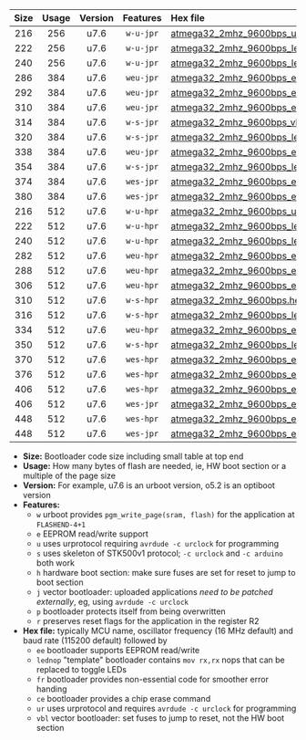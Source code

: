 |Size|Usage|Version|Features|Hex file|
|:-:|:-:|:-:|:-:|:--|
|216|256|u7.6|`w-u-jpr`|[atmega32_2mhz_9600bps_ur_vbl.hex](https://raw.githubusercontent.com/stefanrueger/urboot/main/bootloaders/atmega32/fcpu_2mhz/9600_bps/atmega32_2mhz_9600bps_ur_vbl.hex)|
|222|256|u7.6|`w-u-jpr`|[atmega32_2mhz_9600bps_lednop_ur_vbl.hex](https://raw.githubusercontent.com/stefanrueger/urboot/main/bootloaders/atmega32/fcpu_2mhz/9600_bps/atmega32_2mhz_9600bps_lednop_ur_vbl.hex)|
|240|256|u7.6|`w-u-jpr`|[atmega32_2mhz_9600bps_lednop_fr_ur_vbl.hex](https://raw.githubusercontent.com/stefanrueger/urboot/main/bootloaders/atmega32/fcpu_2mhz/9600_bps/atmega32_2mhz_9600bps_lednop_fr_ur_vbl.hex)|
|286|384|u7.6|`weu-jpr`|[atmega32_2mhz_9600bps_ee_ur_vbl.hex](https://raw.githubusercontent.com/stefanrueger/urboot/main/bootloaders/atmega32/fcpu_2mhz/9600_bps/atmega32_2mhz_9600bps_ee_ur_vbl.hex)|
|292|384|u7.6|`weu-jpr`|[atmega32_2mhz_9600bps_ee_lednop_ur_vbl.hex](https://raw.githubusercontent.com/stefanrueger/urboot/main/bootloaders/atmega32/fcpu_2mhz/9600_bps/atmega32_2mhz_9600bps_ee_lednop_ur_vbl.hex)|
|310|384|u7.6|`weu-jpr`|[atmega32_2mhz_9600bps_ee_lednop_fr_ur_vbl.hex](https://raw.githubusercontent.com/stefanrueger/urboot/main/bootloaders/atmega32/fcpu_2mhz/9600_bps/atmega32_2mhz_9600bps_ee_lednop_fr_ur_vbl.hex)|
|314|384|u7.6|`w-s-jpr`|[atmega32_2mhz_9600bps_vbl.hex](https://raw.githubusercontent.com/stefanrueger/urboot/main/bootloaders/atmega32/fcpu_2mhz/9600_bps/atmega32_2mhz_9600bps_vbl.hex)|
|320|384|u7.6|`w-s-jpr`|[atmega32_2mhz_9600bps_lednop_vbl.hex](https://raw.githubusercontent.com/stefanrueger/urboot/main/bootloaders/atmega32/fcpu_2mhz/9600_bps/atmega32_2mhz_9600bps_lednop_vbl.hex)|
|338|384|u7.6|`weu-jpr`|[atmega32_2mhz_9600bps_ee_lednop_fr_ce_ur_vbl.hex](https://raw.githubusercontent.com/stefanrueger/urboot/main/bootloaders/atmega32/fcpu_2mhz/9600_bps/atmega32_2mhz_9600bps_ee_lednop_fr_ce_ur_vbl.hex)|
|354|384|u7.6|`w-s-jpr`|[atmega32_2mhz_9600bps_lednop_fr_vbl.hex](https://raw.githubusercontent.com/stefanrueger/urboot/main/bootloaders/atmega32/fcpu_2mhz/9600_bps/atmega32_2mhz_9600bps_lednop_fr_vbl.hex)|
|374|384|u7.6|`wes-jpr`|[atmega32_2mhz_9600bps_ee_vbl.hex](https://raw.githubusercontent.com/stefanrueger/urboot/main/bootloaders/atmega32/fcpu_2mhz/9600_bps/atmega32_2mhz_9600bps_ee_vbl.hex)|
|380|384|u7.6|`wes-jpr`|[atmega32_2mhz_9600bps_ee_lednop_vbl.hex](https://raw.githubusercontent.com/stefanrueger/urboot/main/bootloaders/atmega32/fcpu_2mhz/9600_bps/atmega32_2mhz_9600bps_ee_lednop_vbl.hex)|
|216|512|u7.6|`w-u-hpr`|[atmega32_2mhz_9600bps_ur.hex](https://raw.githubusercontent.com/stefanrueger/urboot/main/bootloaders/atmega32/fcpu_2mhz/9600_bps/atmega32_2mhz_9600bps_ur.hex)|
|222|512|u7.6|`w-u-hpr`|[atmega32_2mhz_9600bps_lednop_ur.hex](https://raw.githubusercontent.com/stefanrueger/urboot/main/bootloaders/atmega32/fcpu_2mhz/9600_bps/atmega32_2mhz_9600bps_lednop_ur.hex)|
|240|512|u7.6|`w-u-hpr`|[atmega32_2mhz_9600bps_lednop_fr_ur.hex](https://raw.githubusercontent.com/stefanrueger/urboot/main/bootloaders/atmega32/fcpu_2mhz/9600_bps/atmega32_2mhz_9600bps_lednop_fr_ur.hex)|
|282|512|u7.6|`weu-hpr`|[atmega32_2mhz_9600bps_ee_ur.hex](https://raw.githubusercontent.com/stefanrueger/urboot/main/bootloaders/atmega32/fcpu_2mhz/9600_bps/atmega32_2mhz_9600bps_ee_ur.hex)|
|288|512|u7.6|`weu-hpr`|[atmega32_2mhz_9600bps_ee_lednop_ur.hex](https://raw.githubusercontent.com/stefanrueger/urboot/main/bootloaders/atmega32/fcpu_2mhz/9600_bps/atmega32_2mhz_9600bps_ee_lednop_ur.hex)|
|306|512|u7.6|`weu-hpr`|[atmega32_2mhz_9600bps_ee_lednop_fr_ur.hex](https://raw.githubusercontent.com/stefanrueger/urboot/main/bootloaders/atmega32/fcpu_2mhz/9600_bps/atmega32_2mhz_9600bps_ee_lednop_fr_ur.hex)|
|310|512|u7.6|`w-s-hpr`|[atmega32_2mhz_9600bps.hex](https://raw.githubusercontent.com/stefanrueger/urboot/main/bootloaders/atmega32/fcpu_2mhz/9600_bps/atmega32_2mhz_9600bps.hex)|
|316|512|u7.6|`w-s-hpr`|[atmega32_2mhz_9600bps_lednop.hex](https://raw.githubusercontent.com/stefanrueger/urboot/main/bootloaders/atmega32/fcpu_2mhz/9600_bps/atmega32_2mhz_9600bps_lednop.hex)|
|334|512|u7.6|`weu-hpr`|[atmega32_2mhz_9600bps_ee_lednop_fr_ce_ur.hex](https://raw.githubusercontent.com/stefanrueger/urboot/main/bootloaders/atmega32/fcpu_2mhz/9600_bps/atmega32_2mhz_9600bps_ee_lednop_fr_ce_ur.hex)|
|350|512|u7.6|`w-s-hpr`|[atmega32_2mhz_9600bps_lednop_fr.hex](https://raw.githubusercontent.com/stefanrueger/urboot/main/bootloaders/atmega32/fcpu_2mhz/9600_bps/atmega32_2mhz_9600bps_lednop_fr.hex)|
|370|512|u7.6|`wes-hpr`|[atmega32_2mhz_9600bps_ee.hex](https://raw.githubusercontent.com/stefanrueger/urboot/main/bootloaders/atmega32/fcpu_2mhz/9600_bps/atmega32_2mhz_9600bps_ee.hex)|
|376|512|u7.6|`wes-hpr`|[atmega32_2mhz_9600bps_ee_lednop.hex](https://raw.githubusercontent.com/stefanrueger/urboot/main/bootloaders/atmega32/fcpu_2mhz/9600_bps/atmega32_2mhz_9600bps_ee_lednop.hex)|
|406|512|u7.6|`wes-hpr`|[atmega32_2mhz_9600bps_ee_lednop_fr.hex](https://raw.githubusercontent.com/stefanrueger/urboot/main/bootloaders/atmega32/fcpu_2mhz/9600_bps/atmega32_2mhz_9600bps_ee_lednop_fr.hex)|
|406|512|u7.6|`wes-jpr`|[atmega32_2mhz_9600bps_ee_lednop_fr_vbl.hex](https://raw.githubusercontent.com/stefanrueger/urboot/main/bootloaders/atmega32/fcpu_2mhz/9600_bps/atmega32_2mhz_9600bps_ee_lednop_fr_vbl.hex)|
|448|512|u7.6|`wes-hpr`|[atmega32_2mhz_9600bps_ee_lednop_fr_ce.hex](https://raw.githubusercontent.com/stefanrueger/urboot/main/bootloaders/atmega32/fcpu_2mhz/9600_bps/atmega32_2mhz_9600bps_ee_lednop_fr_ce.hex)|
|448|512|u7.6|`wes-jpr`|[atmega32_2mhz_9600bps_ee_lednop_fr_ce_vbl.hex](https://raw.githubusercontent.com/stefanrueger/urboot/main/bootloaders/atmega32/fcpu_2mhz/9600_bps/atmega32_2mhz_9600bps_ee_lednop_fr_ce_vbl.hex)|

- **Size:** Bootloader code size including small table at top end
- **Usage:** How many bytes of flash are needed, ie, HW boot section or a multiple of the page size
- **Version:** For example, u7.6 is an urboot version, o5.2 is an optiboot version
- **Features:**
  + `w` urboot provides `pgm_write_page(sram, flash)` for the application at `FLASHEND-4+1`
  + `e` EEPROM read/write support
  + `u` uses urprotocol requiring `avrdude -c urclock` for programming
  + `s` uses skeleton of STK500v1 protocol; `-c urclock` and `-c arduino` both work
  + `h` hardware boot section: make sure fuses are set for reset to jump to boot section
  + `j` vector bootloader: uploaded applications *need to be patched externally*, eg, using `avrdude -c urclock`
  + `p` bootloader protects itself from being overwritten
  + `r` preserves reset flags for the application in the register R2
- **Hex file:** typically MCU name, oscillator frequency (16 MHz default) and baud rate (115200 default) followed by
  + `ee` bootloader supports EEPROM read/write
  + `lednop` "template" bootloader contains `mov rx,rx` nops that can be replaced to toggle LEDs
  + `fr` bootloader provides non-essential code for smoother error handing
  + `ce` bootloader provides a chip erase command
  + `ur` uses urprotocol and requires `avrdude -c urclock` for programming
  + `vbl` vector bootloader: set fuses to jump to reset, not the HW boot section
